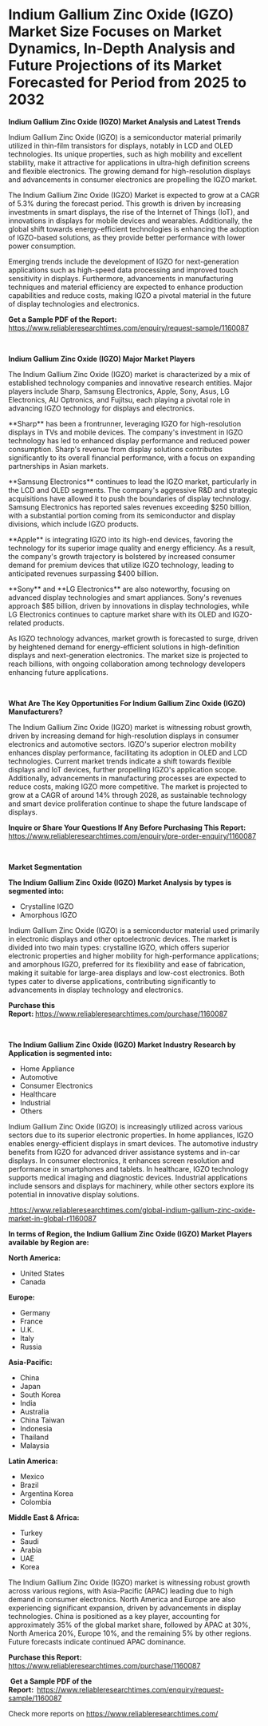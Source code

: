 <p><h1>Indium Gallium Zinc Oxide (IGZO) Market Size Focuses on Market Dynamics, In-Depth Analysis and Future Projections of its Market Forecasted for Period from 2025 to 2032</h1></p><p><strong>Indium Gallium Zinc Oxide (IGZO) Market Analysis and Latest Trends</strong></p>
<p><p>Indium Gallium Zinc Oxide (IGZO) is a semiconductor material primarily utilized in thin-film transistors for displays, notably in LCD and OLED technologies. Its unique properties, such as high mobility and excellent stability, make it attractive for applications in ultra-high definition screens and flexible electronics. The growing demand for high-resolution displays and advancements in consumer electronics are propelling the IGZO market.</p><p>The Indium Gallium Zinc Oxide (IGZO) Market is expected to grow at a CAGR of 5.3% during the forecast period. This growth is driven by increasing investments in smart displays, the rise of the Internet of Things (IoT), and innovations in displays for mobile devices and wearables. Additionally, the global shift towards energy-efficient technologies is enhancing the adoption of IGZO-based solutions, as they provide better performance with lower power consumption.</p><p>Emerging trends include the development of IGZO for next-generation applications such as high-speed data processing and improved touch sensitivity in displays. Furthermore, advancements in manufacturing techniques and material efficiency are expected to enhance production capabilities and reduce costs, making IGZO a pivotal material in the future of display technologies and electronics.</p></p>
<p><strong>Get a Sample PDF of the Report:&nbsp;</strong> <a href="https://www.reliableresearchtimes.com/enquiry/request-sample/1160087?utm_campaign=3038&utm_medium=2&utm_source=Github&utm_content=ia&utm_term=22032025&utm_id=indium-gallium-zinc-oxide-igzo">https://www.reliableresearchtimes.com/enquiry/request-sample/1160087</a></p>
<p>&nbsp;</p>
<p><strong>Indium Gallium Zinc Oxide (IGZO) Major Market Players</strong></p>
<p><p>The Indium Gallium Zinc Oxide (IGZO) market is characterized by a mix of established technology companies and innovative research entities. Major players include Sharp, Samsung Electronics, Apple, Sony, Asus, LG Electronics, AU Optronics, and Fujitsu, each playing a pivotal role in advancing IGZO technology for displays and electronics.</p><p>**Sharp** has been a frontrunner, leveraging IGZO for high-resolution displays in TVs and mobile devices. The company's investment in IGZO technology has led to enhanced display performance and reduced power consumption. Sharp's revenue from display solutions contributes significantly to its overall financial performance, with a focus on expanding partnerships in Asian markets.</p><p>**Samsung Electronics** continues to lead the IGZO market, particularly in the LCD and OLED segments. The company's aggressive R&D and strategic acquisitions have allowed it to push the boundaries of display technology. Samsung Electronics has reported sales revenues exceeding $250 billion, with a substantial portion coming from its semiconductor and display divisions, which include IGZO products.</p><p>**Apple** is integrating IGZO into its high-end devices, favoring the technology for its superior image quality and energy efficiency. As a result, the company's growth trajectory is bolstered by increased consumer demand for premium devices that utilize IGZO technology, leading to anticipated revenues surpassing $400 billion.</p><p>**Sony** and **LG Electronics** are also noteworthy, focusing on advanced display technologies and smart appliances. Sony's revenues approach $85 billion, driven by innovations in display technologies, while LG Electronics continues to capture market share with its OLED and IGZO-related products.</p><p>As IGZO technology advances, market growth is forecasted to surge, driven by heightened demand for energy-efficient solutions in high-definition displays and next-generation electronics. The market size is projected to reach billions, with ongoing collaboration among technology developers enhancing future applications.</p></p>
<p>&nbsp;</p>
<p><strong>What Are The Key Opportunities For Indium Gallium Zinc Oxide (IGZO) Manufacturers?</strong></p>
<p><p>The Indium Gallium Zinc Oxide (IGZO) market is witnessing robust growth, driven by increasing demand for high-resolution displays in consumer electronics and automotive sectors. IGZO's superior electron mobility enhances display performance, facilitating its adoption in OLED and LCD technologies. Current market trends indicate a shift towards flexible displays and IoT devices, further propelling IGZO's application scope. Additionally, advancements in manufacturing processes are expected to reduce costs, making IGZO more competitive. The market is projected to grow at a CAGR of around 14% through 2028, as sustainable technology and smart device proliferation continue to shape the future landscape of displays.</p></p>
<p><strong>Inquire or Share Your Questions If Any Before Purchasing This Report:</strong> <a href="https://www.reliableresearchtimes.com/enquiry/pre-order-enquiry/1160087?utm_campaign=3038&utm_medium=2&utm_source=Github&utm_content=ia&utm_term=22032025&utm_id=indium-gallium-zinc-oxide-igzo">https://www.reliableresearchtimes.com/enquiry/pre-order-enquiry/1160087</a></p>
<p>&nbsp;</p>
<p><strong>Market Segmentation</strong></p>
<p><strong>The Indium Gallium Zinc Oxide (IGZO) Market Analysis by types is segmented into:</strong></p>
<p><ul><li>Crystalline IGZO</li><li>Amorphous IGZO</li></ul></p>
<p><p>Indium Gallium Zinc Oxide (IGZO) is a semiconductor material used primarily in electronic displays and other optoelectronic devices. The market is divided into two main types: crystalline IGZO, which offers superior electronic properties and higher mobility for high-performance applications; and amorphous IGZO, preferred for its flexibility and ease of fabrication, making it suitable for large-area displays and low-cost electronics. Both types cater to diverse applications, contributing significantly to advancements in display technology and electronics.</p></p>
<p><strong>Purchase this Report:&nbsp;</strong><a href="https://www.reliableresearchtimes.com/purchase/1160087?utm_campaign=3038&utm_medium=2&utm_source=Github&utm_content=ia&utm_term=22032025&utm_id=indium-gallium-zinc-oxide-igzo">https://www.reliableresearchtimes.com/purchase/1160087</a></p>
<p>&nbsp;</p>
<p><strong>The Indium Gallium Zinc Oxide (IGZO) Market Industry Research by Application is segmented into:</strong></p>
<p><ul><li>Home Appliance</li><li>Automotive</li><li>Consumer Electronics</li><li>Healthcare</li><li>Industrial</li><li>Others</li></ul></p>
<p><p>Indium Gallium Zinc Oxide (IGZO) is increasingly utilized across various sectors due to its superior electronic properties. In home appliances, IGZO enables energy-efficient displays in smart devices. The automotive industry benefits from IGZO for advanced driver assistance systems and in-car displays. In consumer electronics, it enhances screen resolution and performance in smartphones and tablets. In healthcare, IGZO technology supports medical imaging and diagnostic devices. Industrial applications include sensors and displays for machinery, while other sectors explore its potential in innovative display solutions.</p></p>
<p><a href="https://www.reliableresearchtimes.com/global-indium-gallium-zinc-oxide-market-in-global-r1160087?utm_campaign=3038&utm_medium=2&utm_source=Github&utm_content=ia&utm_term=22032025&utm_id=indium-gallium-zinc-oxide-igzo">&nbsp;https://www.reliableresearchtimes.com/global-indium-gallium-zinc-oxide-market-in-global-r1160087</a></p>
<p><strong>In terms of Region, the Indium Gallium Zinc Oxide (IGZO) Market Players available by Region are:</strong></p>
<p>
    <p> <strong> North America: </strong>
        <ul>
            <li>United States</li>
            <li>Canada</li>
        </ul>
        </p> 
    <p> <strong> Europe: </strong>
        <ul>
            <li>Germany</li>
            <li>France</li>
            <li>U.K.</li>
            <li>Italy</li>
            <li>Russia</li>
        </ul>
        </p> 
    <p> <strong> Asia-Pacific: </strong>
        <ul>
            <li>China</li>
            <li>Japan</li>
            <li>South Korea</li>
            <li>India</li>
            <li>Australia</li>
            <li>China Taiwan</li>
            <li>Indonesia</li>
            <li>Thailand</li>
            <li>Malaysia</li>
        </ul>
        </p> 
    <p> <strong> Latin America: </strong>
        <ul>
            <li>Mexico</li>
            <li>Brazil</li>
            <li>Argentina Korea</li>
            <li>Colombia</li>
        </ul>
        </p> 
    <p> <strong> Middle East & Africa: </strong>
        <ul>
            <li>Turkey</li>
            <li>Saudi</li>
            <li>Arabia</li>
            <li>UAE</li>
            <li>Korea</li>
        </ul>
    </p>
    </p>
<p><p>The Indium Gallium Zinc Oxide (IGZO) market is witnessing robust growth across various regions, with Asia-Pacific (APAC) leading due to high demand in consumer electronics. North America and Europe are also experiencing significant expansion, driven by advancements in display technologies. China is positioned as a key player, accounting for approximately 35% of the global market share, followed by APAC at 30%, North America 20%, Europe 10%, and the remaining 5% by other regions. Future forecasts indicate continued APAC dominance.</p></p>
<p><strong>Purchase this Report: </strong><a href="https://www.reliableresearchtimes.com/purchase/1160087?utm_campaign=3038&utm_medium=2&utm_source=Github&utm_content=ia&utm_term=22032025&utm_id=indium-gallium-zinc-oxide-igzo">https://www.reliableresearchtimes.com/purchase/1160087</a></p>
<p>&nbsp;<strong>Get a Sample PDF of the Report:&nbsp;&nbsp;</strong><a href="https://www.reliableresearchtimes.com/enquiry/request-sample/1160087?utm_campaign=3038&utm_medium=2&utm_source=Github&utm_content=ia&utm_term=22032025&utm_id=indium-gallium-zinc-oxide-igzo">https://www.reliableresearchtimes.com/enquiry/request-sample/1160087</a></p>
<p><strong></strong></p>
<p>Check more reports on <a href="https://www.reliableresearchtimes.com/?utm_campaign=3038&utm_medium=2&utm_source=Github&utm_content=ia&utm_term=22032025&utm_id=indium-gallium-zinc-oxide-igzo">https://www.reliableresearchtimes.com/</a></p>